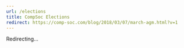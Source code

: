 ```yaml
---
url: /elections
title: CompSoc Elections
redirect: https://comp-soc.com/blog/2018/03/07/march-agm.html?v=1
---
```


Redirecting...
